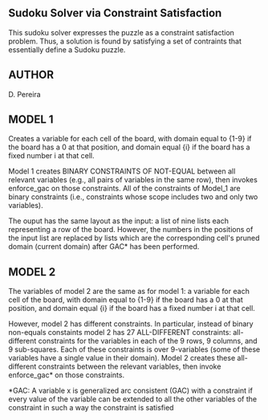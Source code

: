 Sudoku Solver via Constraint Satisfaction
-----------------------------------------------------------------

This sudoku solver expresses the puzzle as a constraint satisfaction 
problem. Thus, a solution is found by satisfying a set of contraints
that essentially define a Sudoku puzzle.

AUTHOR
-----------------------------------------------------------------
D. Pereira

MODEL 1 
-----------------------------------------------------------------
	
Creates a variable for each cell of the board, with domain equal 
to {1-9} if the board has a 0 at that position, and domain equal 
{i} if the board has a fixed number i at that cell. 
      
Model 1 creates BINARY CONSTRAINTS OF NOT-EQUAL between all
relevant variables (e.g., all pairs of variables in the same
row), then invokes enforce_gac on those constraints. All of the
constraints of Model_1 are binary constraints (i.e.,
constraints whose scope includes two and only two variables).
       
The ouput has the same layout as the input: a list of
nine lists each representing a row of the board. However, the
numbers in the positions of the input list are replaced by
lists which are the corresponding cell's pruned domain (current
domain) after GAC* has been performed.
	   
MODEL 2
-----------------------------------------------------------------
The variables of model 2 are the same as for model 1: a variable
for each cell of the board, with domain equal to {1-9} if the
board has a 0 at that position, and domain equal {i} if the board
has a fixed number i at that cell.

However, model 2 has different constraints. In particular, instead
of binary non-equals constaints model 2 has 27 ALL-DIFFERENT
constraints: all-different constraints for the variables in each
of the 9 rows, 9 columns, and 9 sub-squares. Each of these
constraints is over 9-variables (some of these variables have
a single value in their domain). Model 2  creates these
all-different constraints between the relevant variables, then
invoke enforce_gac* on those constraints.
	

*GAC: A variable x is generalized arc consistent (GAC) with a 
constraint if every value of the variable can be extended to 
all the other variables of the constraint in such a way the 
constraint is satisfied





